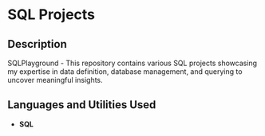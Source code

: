 <h1>SQL Projects</h1>

<h2>Description</h2>
SQLPlayground - This repository contains various SQL projects showcasing my expertise in data definition, database management, and querying to uncover meaningful insights.
<br />


<h2>Languages and Utilities Used</h2>

- <b>SQL</b> 
